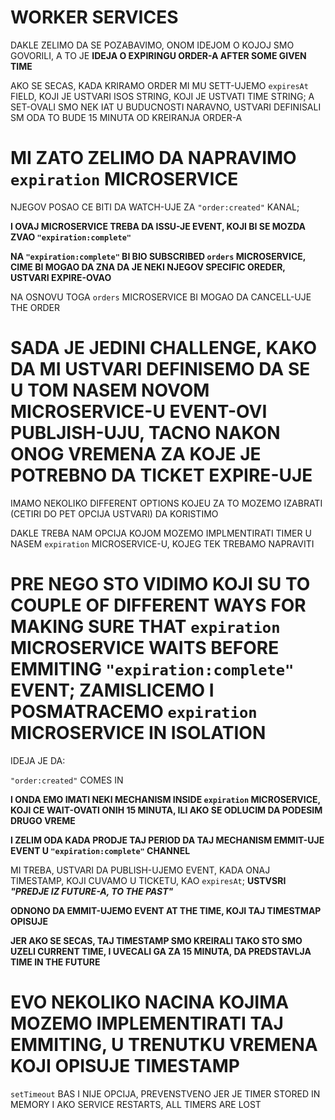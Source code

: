 # WORKER SERVICES

DAKLE ZELIMO DA SE POZABAVIMO, ONOM IDEJOM O KOJOJ SMO GOVORILI, A TO JE **IDEJA O EXPIRINGU ORDER-A AFTER SOME GIVEN TIME**

AKO SE SECAS, KADA KRIRAMO ORDER MI MU SETT-UJEMO `expiresAt` FIELD, KOJI JE USTVARI ISOS STRING, KOJI JE USTVATI TIME STRING; A SET-OVALI SMO NEK IAT U BUDUCNOSTI NARAVNO, USTVARI DEFINISALI SM ODA TO BUDE 15 MINUTA OD KREIRANJA ORDER-A

# MI ZATO ZELIMO DA NAPRAVIMO `expiration` MICROSERVICE

NJEGOV POSAO CE BITI DA WATCH-UJE ZA `"order:created"` KANAL; 

**I OVAJ MICROSERVICE TREBA DA ISSU-JE EVENT, KOJI BI SE MOZDA ZVAO `"expiration:complete"`**

**NA `"expiration:complete"` BI BIO SUBSCRIBED `orders` MICROSERVICE, CIME BI MOGAO DA ZNA DA JE NEKI NJEGOV SPECIFIC OREDER, USTVARI EXPIRE-OVAO**

NA OSNOVU TOGA `orders` MICROSERVICE BI MOGAO DA CANCELL-UJE THE ORDER

# SADA JE JEDINI CHALLENGE, KAKO DA MI USTVARI DEFINISEMO DA SE U TOM NASEM NOVOM MICROSERVICE-U EVENT-OVI PUBLJISH-UJU, TACNO NAKON ONOG VREMENA ZA KOJE JE POTREBNO DA TICKET EXPIRE-UJE

IMAMO NEKOLIKO DIFFERENT OPTIONS KOJEU ZA TO MOZEMO IZABRATI (CETIRI DO PET OPCIJA USTVARI) DA KORISTIMO

DAKLE TREBA NAM OPCIJA KOJOM MOZEMO IMPLMENTIRATI TIMER U NASEM `expiration` MICROSERVICE-U, KOJEG TEK TREBAMO NAPRAVITI

# PRE NEGO STO VIDIMO KOJI SU TO COUPLE OF DIFFERENT WAYS FOR MAKING SURE THAT `expiration` MICROSERVICE WAITS BEFORE EMMITING `"expiration:complete"` EVENT; ZAMISLICEMO I POSMATRACEMO `expiration` MICROSERVICE IN ISOLATION

IDEJA JE DA:

`"order:created"` COMES IN

**I ONDA EMO IMATI NEKI MECHANISM INSIDE `expiration` MICROSERVICE, KOJI CE WAIT-OVATI ONIH 15 MINUTA, ILI AKO SE ODLUCIM DA PODESIM DRUGO VREME**

**I ZELIM ODA KADA PRODJE TAJ PERIOD DA TAJ MECHANISM EMMIT-UJE EVENT U `"expiration:complete"` CHANNEL**

MI TREBA, USTVARI DA PUBLISH-UJEMO EVENT, KADA ONAJ TIMESTAMP, KOJI CUVAMO U TICKETU, KAO `expiresAt`; **USTVSRI *"PREDJE IZ FUTURE-A, TO THE PAST"***

**ODNONO DA EMMIT-UJEMO EVENT AT THE TIME, KOJI TAJ TIMESTMAP OPISUJE**

**JER AKO SE SECAS, TAJ TIMESTAMP SMO KREIRALI TAKO STO SMO UZELI CURRENT TIME, I UVECALI GA ZA 15 MINUTA, DA PREDSTAVLJA TIME IN THE FUTURE**

# EVO NEKOLIKO NACINA KOJIMA MOZEMO IMPLEMENTIRATI TAJ EMMITING, U TRENUTKU VREMENA KOJI OPISUJE TIMESTAMP

`setTimeout` BAS I NIJE OPCIJA, PREVENSTVENO JER JE TIMER STORED IN MEMORY I AKO SERVICE RESTARTS, ALL TIMERS ARE LOST
